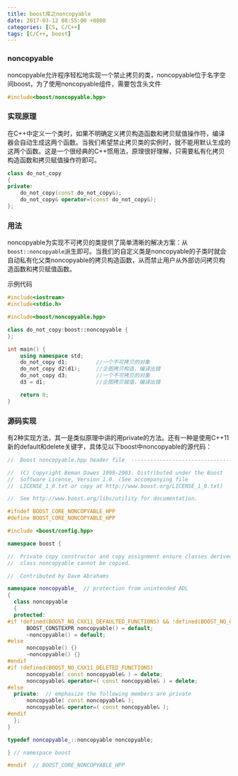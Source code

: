 ```yaml
---
title: boost库之noncopyable
date: 2017-03-12 08:55:00 +0800
categories: [CS, C/C++]
tags: [C/C++, boost]
---
```




### noncopyable
noncopyable允许程序轻松地实现一个禁止拷贝的类，noncopyable位于名字空间boost，为了使用noncopyable组件，需要包含头文件
```c++
#include<boost/noncopyable.hpp>
```

### 实现原理
在C++中定义一个类时，如果不明确定义拷贝构造函数和拷贝赋值操作符，编译器会自动生成这两个函数。当我们希望禁止拷贝类的实例时，就不能用默认生成的这两个函数。这是一个很经典的C++惯用法，原理很好理解，只需要私有化拷贝构造函数和拷贝赋值操作符即可。
```c++
class do_not_copy
{
private:
	do_not_copy(const do_not_copy&);
	do_not_copy& operator=(const do_not_copy&);
};
```

### 用法
noncopyable为实现不可拷贝的类提供了简单清晰的解决方案：从`boost::noncopyable`派生即可。当我们的自定义类是noncopyable的子类时就会自动私有化父类noncopyable的拷贝构造函数，从而禁止用户从外部访问拷贝构造函数和拷贝赋值函数。

示例代码
```c++
#include<iostream>
#include<stdio.h>

#include<boost/noncopyable.hpp>

class do_not_copy:boost::noncopyable {
};

int main() {
	using namespace std;
	do_not_copy d1;			//一个不可拷贝的对象
	do_not_copy d2(d1);		//企图拷贝构造，编译出错
	do_not_copy d3;			//一个不可拷贝的对象
	d3 = d1;				//企图拷贝赋值，编译出错

    return 0;
}
```


### 源码实现
有2种实现方法，其一是类似原理中讲的用private的方法。还有一种是使用C++11新的default和delete关键字，具体见以下boost中noncopyable的源代码：
```c++
//  Boost noncopyable.hpp header file  --------------------------------------//

//  (C) Copyright Beman Dawes 1999-2003. Distributed under the Boost
//  Software License, Version 1.0. (See accompanying file
//  LICENSE_1_0.txt or copy at http://www.boost.org/LICENSE_1_0.txt)

//  See http://www.boost.org/libs/utility for documentation.

#ifndef BOOST_CORE_NONCOPYABLE_HPP
#define BOOST_CORE_NONCOPYABLE_HPP

#include <boost/config.hpp>

namespace boost {

//  Private copy constructor and copy assignment ensure classes derived from
//  class noncopyable cannot be copied.

//  Contributed by Dave Abrahams

namespace noncopyable_  // protection from unintended ADL
{
  class noncopyable
  {
  protected:
#if !defined(BOOST_NO_CXX11_DEFAULTED_FUNCTIONS) && !defined(BOOST_NO_CXX11_NON_PUBLIC_DEFAULTED_FUNCTIONS)
      BOOST_CONSTEXPR noncopyable() = default;
      ~noncopyable() = default;
#else
      noncopyable() {}
      ~noncopyable() {}
#endif
#if !defined(BOOST_NO_CXX11_DELETED_FUNCTIONS)
      noncopyable( const noncopyable& ) = delete;
      noncopyable& operator=( const noncopyable& ) = delete;
#else
  private:  // emphasize the following members are private
      noncopyable( const noncopyable& );
      noncopyable& operator=( const noncopyable& );
#endif
  };
}

typedef noncopyable_::noncopyable noncopyable;

} // namespace boost

#endif  // BOOST_CORE_NONCOPYABLE_HPP
```